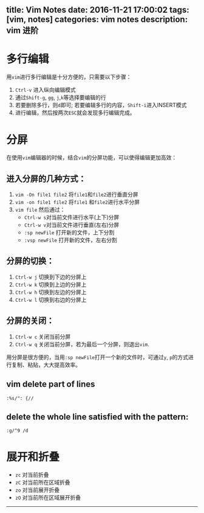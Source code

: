title: Vim Notes
date: 2016-11-21 17:00:02
tags: [vim, notes]
categories: vim notes
description: vim 进阶
---

# 多行编辑

用`vim`进行多行编辑是十分方便的，只需要以下步骤：

 1. `Ctrl-v` 进入纵向编辑模式 
 2. 通过`Shift-g`, `gg`, `j`,`k`等选择要编辑的行
 3. 若要删除多行，则`d`即可; 若要编辑多行的内容，`Shift-i`进入INSERT模式
 4. 进行编辑，然后按两次`ESC`就会发现多行编辑完成。


# 分屏

在使用`vim`编辑器的时候，结合`vim`的分屏功能，可以使得编辑更加高效：

## 进入分屏的几种方式：

 1. `vim -On file1 file2` 将`file1`和`file2`进行垂直分屏
 2. `vim -on file1 file2` 将`file1` 和`file2`进行水平分屏
 3. `vim file` 然后通过：
	- `Ctrl-w s`对当前文件进行水平(上下)分屏
	- `Ctrl-w v`对当前文件进行垂直(左右)分屏
	- `:sp newFile` 打开新的文件，上下分割 
	- `:vsp newFile` 打开新的文件，左右分割

## 分屏的切换：

 1. `Ctrl-w j` 切换到下边的分屏上
 2. `Ctrl-w k` 切换到上边的分屏上
 3. `Ctrl-w h` 切换到左边的分屏上
 4. `Ctrl-w l` 切换到右边的分屏上

## 分屏的关闭：

 1. `Ctrl-w c` 关闭当前分屏
 2. `Ctrl-w q` 关闭当前分屏，若为最后一个分屏，则退出`vim`.

用分屏是很方便的，当用`:sp newFile`打开一个新的文件时，可通过`y`, `p`的方式进行复制、粘贴，大大提高效率。

## vim delete part of lines
`:%s/": {//`

## delete the whole line satisfied with the pattern:
`:g/^9 /d`

# 展开和折叠

- `zc` 对当前折叠
- `zC` 对当前所在区域折叠
- `zo` 对当前展开折叠
- `zO` 对当前所在区域展开折叠

--- 
